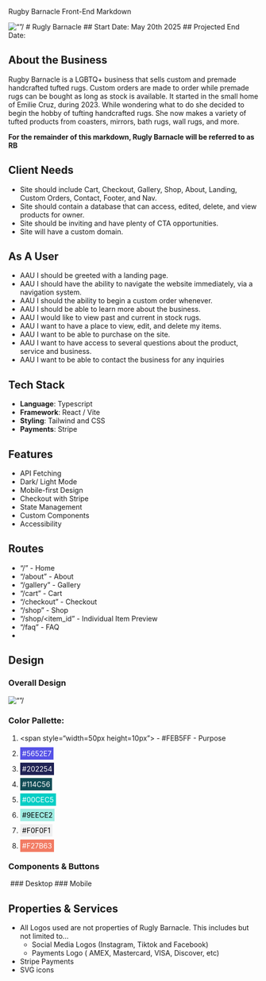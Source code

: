Rugby Barnacle Front-End Markdown

<img src=“Rugly_Barncale_Logo” alt=“”/> 
# Rugly Barnacle 
## Start Date: May 20th 2025
## Projected End Date:

## About the Business

Rugby Barnacle is a LGBTQ+ business that sells custom and premade handcrafted tufted rugs.
Custom orders are made to order while premade rugs can be bought as long as stock is available.
It started in the small home of Emilie Cruz, during 2023. While wondering what to do she decided to begin the hobby of tufting handcrafted rugs.
She now makes a variety of tufted products from coasters, mirrors, bath rugs, wall rugs, and more.

**For the remainder of this markdown, Rugly Barnacle will be referred to as RB**

## Client Needs

- Site should include Cart, Checkout, Gallery, Shop, About, Landing, Custom Orders, Contact, Footer, and Nav.
- Site should contain a database that can access, edited, delete, and view products for owner.
- Site should be inviting and have plenty of CTA opportunities.
- Site will have a custom domain.

## As A User

- AAU I should be greeted with a landing page.
- AAU I should have the ability to navigate the website immediately, via a navigation system.
- AAU I should the ability to begin a custom order whenever.
- AAU I should be able to learn more about the business.
- AAU I would like to view past and current in stock rugs.
- AAU I want to have a place to view, edit, and delete my items.
- AAU I want to be able to purchase on the site.
- AAU I want to have access to several questions about the product, service and business.
- AAU I want to be able to contact the business for any inquiries

## Tech Stack

- **Language**: Typescript
- **Framework**: React / Vite
- **Styling**: Tailwind and CSS
- **Payments**: Stripe

## Features

- API Fetching
- Dark/ Light Mode
- Mobile-first Design
- Checkout with Stripe
- State Management
- Custom Components
- Accessibility

## Routes

- “/” - Home
- “/about” - About
- “/gallery” - Gallery
- “/cart” - Cart
- “/checkout” - Checkout
- “/shop” - Shop
- “/shop/<item_id” - Individual Item Preview
- “/faq” - FAQ
-

## Design

### Overall Design

<img src=“Entire_Figma_map” alt=“”/>

### Color Pallette:

1. <span style=“width=50px height=10px”> - #FEB5FF - Purpose </span>

2. <span style="background-color:#5652E7; color: white; padding:4px; "> #5652E7</span>
3. <span style="background-color:#202254; color: white; padding:4px; "> #202254</span>
4. <span style="background-color:#114C56; color: white; padding:4px; "> #114C56</span>
5. <span style="background-color:#00CEC5; color: white; padding:4px; "> #00CEC5</span>
6. <span style="background-color:#9EECE2; color: black; padding:4px; "> #9EECE2</span>
7. <span style="background-color:#F0F0F1; color: black; padding:4px; "> #F0F0F1</span>
8. <span style="background-color:#F27B63; color: white; padding:4px; "> #F27B63</span>

### Components & Buttons

<img src=“Button_name” alt="" />
### Desktop
### Mobile

## Properties & Services

- All Logos used are not properties of Rugly Barnacle. This includes but not limited to…
  - Social Media Logos (Instagram, Tiktok and Facebook)
  - Payments Logo ( AMEX, Mastercard, VISA, Discover, etc)
- Stripe Payments
- SVG icons
